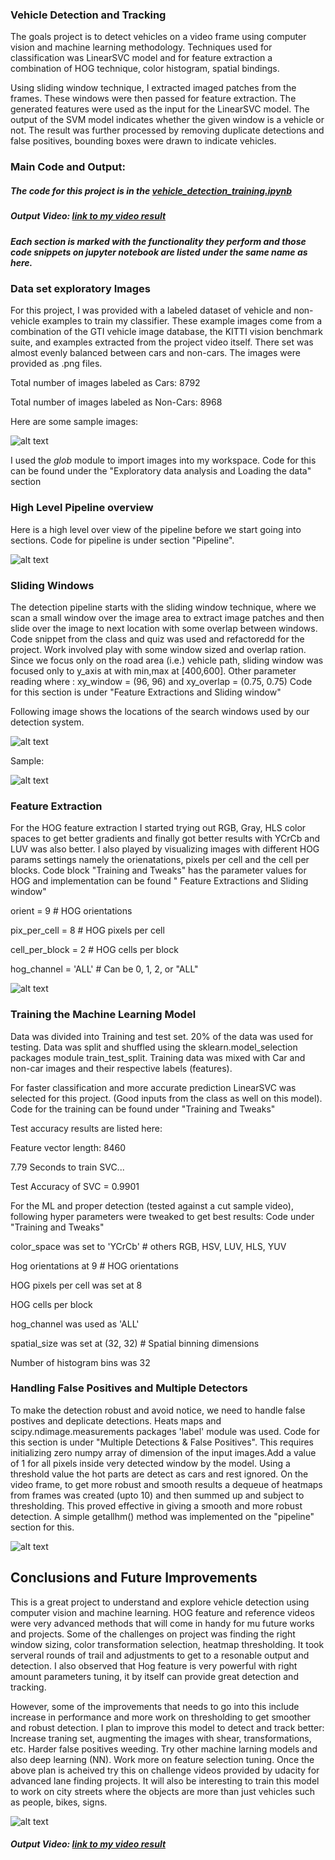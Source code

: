 ### Vehicle Detection and Tracking

The goals project is to detect vehicles on a video frame using computer vision and machine learning methodology. Techniques used for classification was LinearSVC model and for feature extraction a combination of HOG technique, color histogram, spatial bindings.

Using sliding window technique, I extracted imaged patches from the frames. These windows were then passed for feature extraction. The generated features were used as the input for the LinearSVC model. The output of the SVM model indicates whether the given window is a vehicle or not. The result was further processed by removing duplicate detections and false positives, bounding boxes were drawn to indicate vehicles.

### Main Code and Output:

##### The code for this project is in the [vehicle_detection_training.ipynb](./vehicle_detection_training.ipynb)
##### Output Video:  [link to my video result](./vehicle_detection.mp4)
##### Each section is marked with the functionality they perform and those code snippets on jupyter notebook are listed under the same name as here.

### Data set exploratory Images

For this project, I was provided with a labeled dataset of vehicle and non-vehicle examples to train my classifier. These example images come from a combination of the GTI vehicle image database, the KITTI vision benchmark suite, and examples extracted from the project video itself. There set was almost evenly balanced between cars and non-cars. The images were provided as .png files.

Total number of images labeled as Cars: 8792

Total number of images labeled as Non-Cars: 8968

Here are some sample images:

![alt text](output_images/datasetsample.png "Data Set Samples")

I used the _glob_ module to import images into my workspace. Code for this can be found under the &quot;Exploratory data analysis and Loading the data&quot; section

### High Level Pipeline overview
Here is a high level over view of the pipeline before we start going into sections. Code for pipeline is under section "Pipeline".

![alt text](output_images/pipline.PNG "Pipeline")


### Sliding Windows

The  detection pipeline starts with the sliding window technique, where we scan a small window over the image area to extract image patches and then slide over the image to next location with some overlap between windows. Code snippet from the class and quiz was used and refactoredd for the project. Work involved play with some window sized and overlap ration.
Since we focus only on the road area (i.e.) vehicle path, sliding window was focused only to y\_axis at with min,max at [400,600].
Other parameter reading where : xy\_window = (96, 96) and xy\_overlap = (0.75, 0.75)
Code for this section is under "Feature Extractions and Sliding window"

Following image shows the locations of the search windows used by our detection system.

![alt text](output_images/windowsearch.png "Window Search")

Sample:

![alt text](output_images/grid.png "Grid Window Search")


### **Feature Extraction**

For the HOG feature extraction I started trying out RGB, Gray, HLS color spaces to get better gradients and finally got better results with YCrCb and LUV was also better. I also played by visualizing images with different HOG params settings namely the orienatations, pixels per cell and the cell per blocks. Code block &quot;Training and Tweaks&quot; has the parameter values for HOG and implementation can be found &quot; Feature Extractions and Sliding window&quot;

orient = 9  # HOG orientations

pix\_per\_cell = 8 # HOG pixels per cell

cell\_per\_block = 2 # HOG cells per block

hog\_channel = &#39;ALL&#39; # Can be 0, 1, 2, or &quot;ALL&quot;

![alt text](output_images/hog_images.png "Hog data Samples")

### Training the Machine Learning Model

Data was divided into Training and test set. 20% of the data was used for testing. Data was split and shuffled using the sklearn.model\_selection packages module train\_test\_split. Training data was mixed with Car and non-car images and their respective labels (features). 

For faster classification and more accurate prediction LinearSVC was selected for this project. (Good inputs from the class as well on this model). Code for the training can be found under &quot;Training and Tweaks&quot;

Test accuracy results are listed here:

Feature vector length: 8460

7.79 Seconds to train SVC...

Test Accuracy of SVC =  0.9901

For the ML and proper detection (tested against a cut sample video), following hyper parameters were tweaked to get best results: Code under &quot;Training and Tweaks&quot;

color\_space was set to &#39;YCrCb&#39; # others RGB, HSV, LUV, HLS, YUV

Hog orientations at 9  # HOG orientations

HOG pixels per cell was set at 8

HOG cells per block

hog\_channel was used as  &#39;ALL&#39;

spatial\_size was set at (32, 32) # Spatial binning dimensions

Number of histogram bins was 32

### Handling False Positives and Multiple Detectors

To make the detection robust and avoid notice, we need to handle false postives and deplicate detections. Heats maps and scipy.ndimage.measurements packages 'label' module was used. Code for this section is under "Multiple Detections & False Positives".
This requires initializing zero numpy array of dimension of the input images.Add a value of 1 for all pixels inside very detected window by the model. 
Using a threshold value the hot parts are detect as cars and rest ignored. On the video frame, to get more robust and smooth results a dequeue of heatmaps from frames was created (upto 10) and then summed up and subject to thresholding. This proved effective in giving a smooth and more robust detection. A simple getallhm() method was implemented on the "pipeline" section for this.

![alt text](output_images/imageheatmap.png "hot maps") 

## Conclusions and Future Improvements

This is a great project to understand and explore vehicle detection using computer vision and machine learning. HOG feature and reference videos were very advanced methods that will come in handy for mu future works and projects. Some of the challenges on project was finding the right window sizing, color transformation selection, heatmap thresholding. It took serveral rounds of trail and adjustments to get to a resonable output and detection. I also observed that Hog feature is very powerful with right amount parameters tuning, it by itself can provide great detection and tracking. 

However, some of the improvements that needs to go into this include increase in performance and more work on thresholding to get smoother and robust detection. I plan to improve this model to detect and track better: Increase traning set, augmenting the images with shear, transformations, etc. Harder false positives weeding. Try other machine larning models and also deep learning (NN). Work more on feature selection tuning. Once the above plan is acheived try this on challenge videos provided by udacity for advanced lane finding projects. It will also be interesting to train this model to work on city streets where the objects are more than just vehicles such as people, bikes, signs.

![alt text](output_images/finalout.PNG "Final Result")

##### Output Video:  [link to my video result](./vehicle_detection.mp4)

